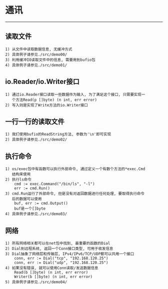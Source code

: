 # **通讯** #
***


## **读取文件** ##
    1) 从文件中读取数据信息, 无缓冲方式
    2) 具体例子请参见./src/demo00/
    3) 利用缓冲IO读取文件中的信息, 需要用到bufio包
    4) 具体例子请参见./src/demo01/



## **io.Reader/io.Writer接口** ##
    1) 通过io.Reader接口读取一些数据作为输入, 为了满足这个接口, 只需要实现一
       个方法Read(p []byte) (n int, err error)
    2) 写入则是实现了Write方法的io.Writer接口



## **一行一行的读取文件** ##
    1) 我们使用bufio的ReadString方法, 参数为'\n'即可实现
    2) 具体例子请参见./src/demo02/


## **执行命令** ##
    1) os/exec包中有函数可以执行外部命令, 通过定义一个有数个方法的*exec.Cmd
       结构来使用
    2) 执行ls命令
        cmd := exec.Command("/bin/ls", "-l")
        err := cmd.Run()
    3) cmd.Run运行了外部命令, 但是没有对返回数据进行任何处理, 要取得执行命令
       后的数据可以使用
        buf, err := cmd.Output()
        buf是一个[]byte
    4) 具体例子请参见./src/demo03/



## **网络** ##
    1) 所有网络相关都可以在net包中找到, 最重要的函数的Dial
    2) Dial到远程系统, 返回一个Conn接口类型, 可用于收发信息
    3) Dial抽象了网络层和传输层, IPv4/IPv6/TCP/UDP都可以共用一个接口
        conn, err := Dial("tcp", "192.168.120.25")
        conn, err := Dial("udp", "192.168.120.25")
    4) 如果没有错误, 就可以使用Conn读取/发送数据信息
        Read(b []byte) (n int, err error)
        Writer(b []byte) (n int, err error)
    5) 具体例子请参见./src/demo04/
